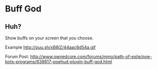 Buff God
======

## Huh?
Show buffs on your screen that you choose.

Example http://puu.sh/xB8IZ/44aac6d54a.gif

Forum Post: http://www.ownedcore.com/forums/mmo/path-of-exile/poe-bots-programs/638617-poehud-plugin-buff-god.html